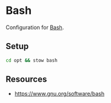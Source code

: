 # Bash

Configuration for [Bash](https://www.gnu.org/software/bash/).

## Setup

```bash
cd opt && stow bash
```

## Resources

- https://www.gnu.org/software/bash
